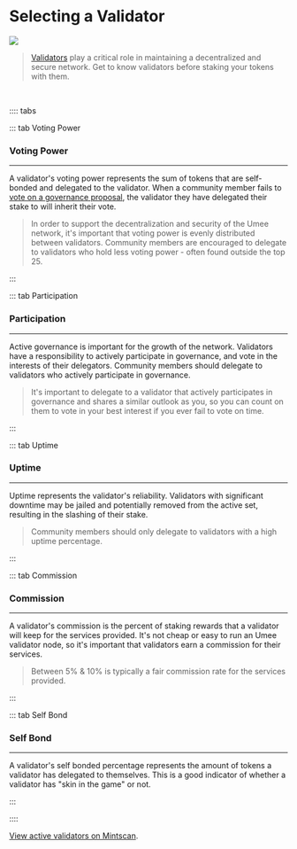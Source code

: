 # Selecting a Validator

![](/bg/selecting-a-validator.png)

> [Validators](/learn-the-basics/staking-basics/what-is-validator) play a critical role in maintaining a decentralized and secure network. Get to know validators before staking your tokens with them.

<br>

:::: tabs

::: tab Voting Power

### Voting Power

****

A validator's voting power represents the sum of tokens that are self-bonded and delegated to the validator. When a community member fails to [vote on a governance proposal](/users/governance/voting), the validator they have delegated their stake to will inherit their vote.

> In order to support the decentralization and security of the Umee network, it's important that voting power is evenly distributed between validators. Community members are encouraged to delegate to validators who hold less voting power - often found outside the top 25.

:::

::: tab Participation

### Participation

****

Active governance is important for the growth of the network. Validators have a responsibility to actively participate in governance, and vote in the interests of their delegators. Community members should delegate to validators who actively participate in governance.

> It's important to delegate to a validator that actively participates in governance and shares a similar outlook as you, so you can count on them to vote in your best interest if you ever fail to vote on time.

:::

::: tab Uptime

### Uptime

****

Uptime represents the validator's reliability. Validators with significant downtime may be jailed and potentially removed from the active set, resulting in the slashing of their stake.

> Community members should only delegate to validators with a high uptime percentage.

:::

::: tab Commission

### Commission

****

A validator's commission is the percent of staking rewards that a validator will keep for the services provided. It's not cheap or easy to run an Umee validator node, so it's important that validators earn a commission for their services.

> Between 5% & 10% is typically a fair commission rate for the services provided.

:::

::: tab Self Bond

### Self Bond

****

A validator's self bonded percentage represents the amount of tokens a validator has delegated to themselves. This is a good indicator of whether a validator has "skin in the game" or not.

:::

::::

[View active validators on Mintscan](https://www.mintscan.io/umee/validators).